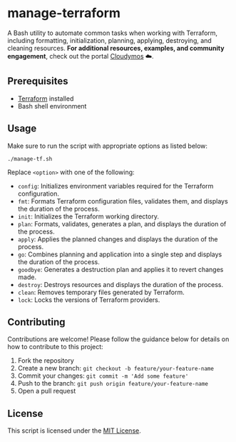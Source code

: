 # manage-terraform
A Bash utility to automate common tasks when working with Terraform, including formatting, initialization, planning, applying, destroying, and cleaning resources. **For additional resources, examples, and community engagement**, check out the portal [Cloudymos](https://cloudymos.com) :cloud:.

## Prerequisites

- [Terraform](https://www.terraform.io/) installed
- Bash shell environment

## Usage

Make sure to run the script with appropriate options as listed below:

```
./manage-tf.sh
``` 


Replace `<option>` with one of the following:

- `config`: Initializes environment variables required for the Terraform configuration.
- `fmt`: Formats Terraform configuration files, validates them, and displays the duration of the process.
- `init`: Initializes the Terraform working directory.
- `plan`: Formats, validates, generates a plan, and displays the duration of the process.
- `apply`: Applies the planned changes and displays the duration of the process.
- `go`: Combines planning and application into a single step and displays the duration of the process.
- `goodbye`: Generates a destruction plan and applies it to revert changes made.
- `destroy`: Destroys resources and displays the duration of the process.
- `clean`: Removes temporary files generated by Terraform.
- `lock`: Locks the versions of Terraform providers.


## Contributing

Contributions are welcome! Please follow the guidance below for details on how to contribute to this project:
1. Fork the repository
2. Create a new branch: `git checkout -b feature/your-feature-name`
3. Commit your changes: `git commit -m 'Add some feature'`
4. Push to the branch: `git push origin feature/your-feature-name`
5. Open a pull request

## License

This script is licensed under the [MIT License](LICENSE).
